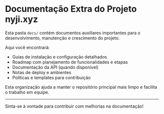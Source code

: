 # Documentação Extra do Projeto nyji.xyz

Esta pasta `docs/` contém documentos auxiliares importantes para o desenvolvimento, manutenção e crescimento do projeto.

Aqui você encontrará:

- Guias de instalação e configuração detalhados
- Roadmap com planejamento de funcionalidades e etapas
- Documentação da API (quando disponível)
- Notas de deploy e ambientes
- Políticas e templates para contribuição

Esta organização ajuda a manter o repositório principal mais limpo e facilita o trabalho em equipe.

---

Sinta-se à vontade para contribuir com melhorias na documentação!
